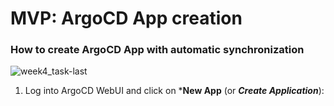 # MVP: ArgoCD App creation

### How to create ArgoCD App with automatic synchronization

![week4_task-last](../.data/week4_task-last.gif)

1. Log into ArgoCD WebUI and click on ***New App** (or ***Create Application***):
